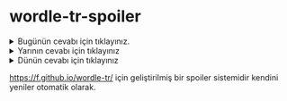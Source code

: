 # wordle-tr-spoiler

<details>
  <summary>Bugünün cevabı için tıklayınız.</summary>
  <br>
    <b> fitin </b>
</details>

<details>
  <summary>Yarının cevabı için tıklayınız</summary>
  <br>
   <b> şuara </b>
</details>

<details>
  <summary>Dünün cevabı için tıklayınız </summary>
  <br>
  <b> kısış </b>
</details>

https://f.github.io/wordle-tr/ için geliştirilmiş bir spoiler sistemidir kendini yeniler otomatik olarak.

